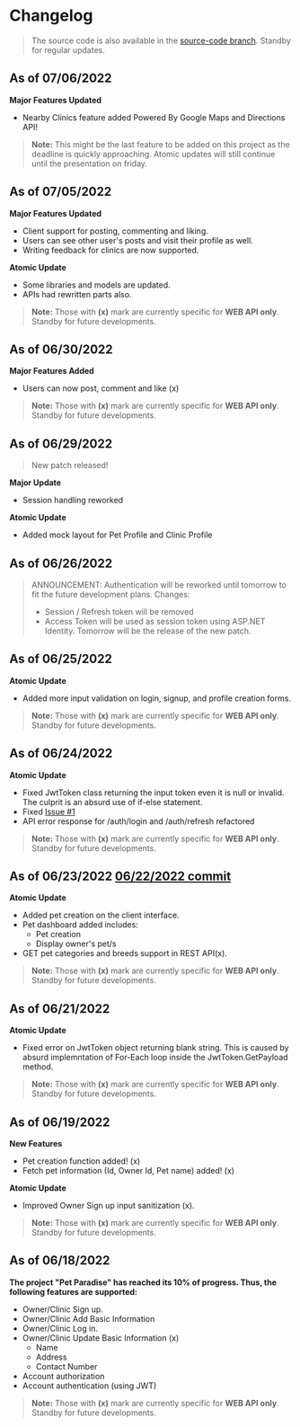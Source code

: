 # Changelog
> The source code is also available in the [source-code branch](https://github.com/Rojoooooooooooo/F2019_Grp1/tree/source-code). Standby for regular updates.

## As of 07/06/2022

**Major Features Updated** 
 - Nearby Clinics feature added Powered By Google Maps and Directions API!
 
> **Note:** This might be the last feature to be added on this project as the deadline is quickly approaching. Atomic updates will still continue
> until the presentation on friday.


## As of 07/05/2022

**Major Features Updated** 
 - Client support for posting, commenting and liking.
 - Users can see other user's posts and visit their profile as well.
 - Writing feedback for clinics are now supported.

**Atomic Update**
- Some libraries and models are updated.
- APIs had rewritten parts also.
 
> **Note:** Those with **(x)** mark are currently specific for **WEB API only**. Standby for future developments.


## As of 06/30/2022

**Major Features Added** 
 - Users can now post, comment and like (x)
 
> **Note:** Those with **(x)** mark are currently specific for **WEB API only**. Standby for future developments.


## As of 06/29/2022
> New patch released!

**Major Update**
- Session handling reworked

**Atomic Update**
- Added mock layout for Pet Profile and Clinic Profile

## As of 06/26/2022
> ANNOUNCEMENT: Authentication will be reworked until tomorrow to fit the future development plans.
> Changes:
> - Session / Refresh token will be removed
> - Access Token will be used as session token using ASP.NET Identity.
> Tomorrow will be the release of the new patch.

## As of 06/25/2022

**Atomic Update** 
- Added more input validation on login, signup, and profile creation forms.
 
> **Note:** Those with **(x)** mark are currently specific for **WEB API only**. Standby for future developments.

## As of 06/24/2022

**Atomic Update** 
- Fixed JwtToken class returning the input token even it is null or invalid. The culprit is an absurd use of if-else statement.
- Fixed [Issue #1](https://github.com/Rojoooooooooooo/F2019_Grp1/issues/1#issue-1282520612)
- API error response for /auth/login and /auth/refresh refactored

> **Note:** Those with **(x)** mark are currently specific for **WEB API only**. Standby for future developments.


## As of 06/23/2022 [06/22/2022 commit](https://github.com/Rojoooooooooooo/F2019_Grp1/commit/dc7062b0803759998f7ed34c200d38d6845e4807) 

**Atomic Update** 
- Added pet creation on the client interface.
- Pet dashboard added includes:
   - Pet creation
   - Display owner's pet/s
- GET pet categories and breeds support in REST API(x).

> **Note:** Those with **(x)** mark are currently specific for **WEB API only**. Standby for future developments.

## As of 06/21/2022 

**Atomic Update** 
- Fixed error on JwtToken object returning blank string. This is caused by absurd implemntation of For-Each loop inside the JwtToken.GetPayload method.

> **Note:** Those with **(x)** mark are currently specific for **WEB API only**. Standby for future developments.

## As of 06/19/2022 

**New Features**
- Pet creation function added! (x)
- Fetch pet information (Id, Owner Id, Pet name) added! (x)

**Atomic Update** 
- Improved Owner Sign up input sanitization (x).

> **Note:** Those with **(x)** mark are currently specific for **WEB API only**. Standby for future developments.

## As of 06/18/2022

**The project "Pet Paradise" has reached its 10% of progress. Thus, the following features are supported:**

- Owner/Clinic Sign up.
- Owner/Clinic Add Basic Information
- Owner/Clinic Log in.
- Owner/Clinic Update Basic Information (x)
   - Name
   - Address
   - Contact Number
- Account authorization
- Account authentication (using JWT)

> **Note:** Those with **(x)** mark are currently specific for **WEB API only**. Standby for future developments.

